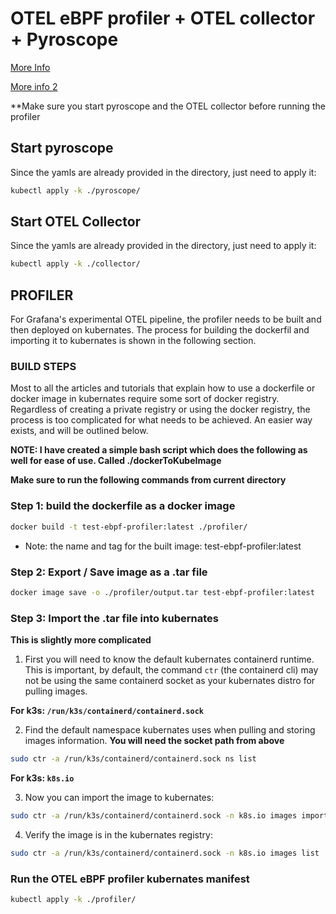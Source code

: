 # OTEL eBPF profiler + OTEL collector + Pyroscope

[More Info](https://github.com/grafana/pyroscope/tree/main/examples/grafana-alloy-auto-instrumentation/ebpf-otel)

[More info 2](https://grafana.com/docs/pyroscope/latest/configure-client/opentelemetry/ebpf-profiler/)

**Make sure you start pyroscope and the OTEL collector before running the profiler

## Start pyroscope
Since the yamls are already provided in the directory, just need to apply it:

```bash
kubectl apply -k ./pyroscope/
```

## Start OTEL Collector
Since the yamls are already provided in the directory, just need to apply it:

```bash
kubectl apply -k ./collector/
```

## PROFILER

For Grafana's experimental OTEL pipeline, the profiler needs to be built and then deployed on kubernates.
The process for building the dockerfil and importing it to kubernates is shown in the following section.

### BUILD STEPS 

Most to all the articles and tutorials that explain how to use a dockerfile or docker image in kubernates require some sort of docker registry. Regardless of creating a private registry or using the docker registry, the process is too complicated for what needs to be achieved. An easier way exists, and will be outlined below.

**NOTE: I have created a simple bash script which does the following as well for ease of use. Called ./dockerToKubeImage**

**Make sure to run the following commands from current directory**

### Step 1: build the dockerfile as a docker image 
```bash
docker build -t test-ebpf-profiler:latest ./profiler/
```
- Note: the name and tag for the built image: test-ebpf-profiler:latest

### Step 2: Export / Save image as a .tar file

```bash
docker image save -o ./profiler/output.tar test-ebpf-profiler:latest 
```

### Step 3: Import the .tar file into kubernates

**This is slightly more complicated**

1. First you will need to know the default kubernates containerd runtime. This is important, by default, the command `ctr` (the containerd cli)  may not be using the same containerd socket as your kubernates distro for pulling images.

**For k3s: `/run/k3s/containerd/containerd.sock`**

2. Find the default namespace kubernates uses when pulling and storing images information. **You will need the socket path from above**

```bash
sudo ctr -a /run/k3s/containerd/containerd.sock ns list
```

**For k3s: `k8s.io`**

3. Now you can import the image to kubernates:

```bash
sudo ctr -a /run/k3s/containerd/containerd.sock -n k8s.io images import ./profiler/output.tar
```

4. Verify the image is in the kubernates registry:

```bash
sudo ctr -a /run/k3s/containerd/containerd.sock -n k8s.io images list | grep test
```

### Run the OTEL eBPF profiler kubernates manifest

```bash
kubectl apply -k ./profiler/
```


